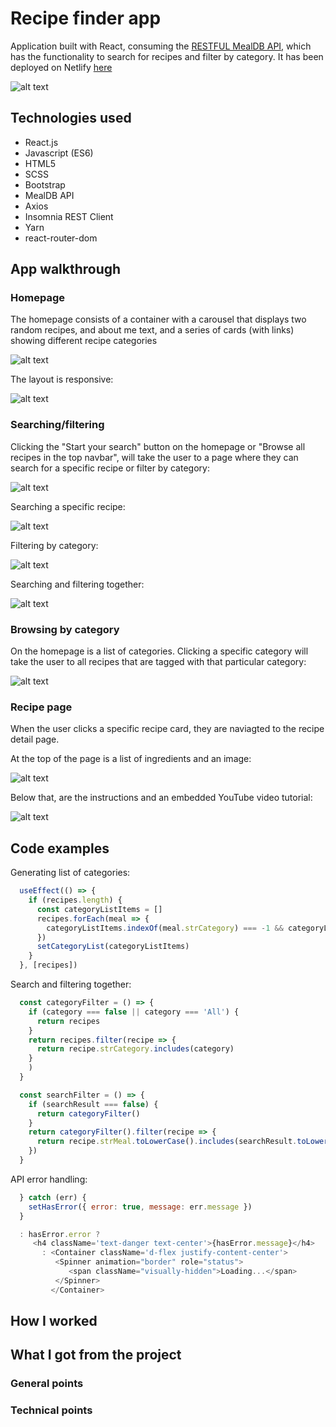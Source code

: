# Recipe finder app 
Application built with React, consuming the [RESTFUL MealDB API](https://www.themealdb.com/api.php), which has the functionality to search for recipes and filter by category. It has been deployed on Netlify [here](https://restipe-app.netlify.app/)

![alt text](https://res.cloudinary.com/di7ndofao/image/upload/v1648129768/Habit_tracker_app/Screenshot_2022-03-24_at_13.48.35_o2t0e3.png "Homepage")

Technologies used
----
* React.js
* Javascript (ES6)
* HTML5
* SCSS
* Bootstrap
* MealDB API
* Axios
* Insomnia REST Client
* Yarn
* react-router-dom

App walkthrough
----
### Homepage
The homepage consists of a container with a carousel that displays two random recipes, and about me text, and a series of cards (with links) showing different recipe categories

![alt text](https://res.cloudinary.com/di7ndofao/image/upload/v1648129768/Habit_tracker_app/Screenshot_2022-03-24_at_13.48.35_o2t0e3.png "Homepage")

The layout is responsive:

![alt text](https://res.cloudinary.com/di7ndofao/image/upload/v1648134289/Habit_tracker_app/Screenshot_2022-03-24_at_15.04.14_gzlfhw.png "Responsive Homepage")

### Searching/filtering
Clicking the "Start your search" button on the homepage or "Browse all recipes in the top navbar", will take the user to a page where they can search for a specific recipe or filter by category:

![alt text](https://res.cloudinary.com/di7ndofao/image/upload/v1647454416/Screenshot_2022-03-16_at_18.11.05_abysvi.png "Search page")

Searching a specific recipe:

![alt text](https://res.cloudinary.com/di7ndofao/image/upload/v1648131295/Habit_tracker_app/Screenshot_2022-03-24_at_14.14.34_vxfgvp.png "Search functionality")

Filtering by category:

![alt text](https://res.cloudinary.com/di7ndofao/image/upload/v1648131397/Habit_tracker_app/Screenshot_2022-03-24_at_14.16.02_t9b75n.png "Filter functionality")

Searching and filtering together:

![alt text](https://res.cloudinary.com/di7ndofao/image/upload/v1648131301/Habit_tracker_app/Screenshot_2022-03-24_at_14.14.02_fwavvd.png "Search and filter")

### Browsing by category

On the homepage is a list of categories. Clicking a specific category will take the user to all recipes that are tagged with that particular category:

![alt text](https://res.cloudinary.com/di7ndofao/image/upload/v1648131464/Habit_tracker_app/Screenshot_2022-03-24_at_14.17.16_rijsuy.png "Browse by category")

### Recipe page

When the user clicks a specific recipe card, they are naviagted to the recipe detail page.

At the top of the page is a list of ingredients and an image:

![alt text](https://res.cloudinary.com/di7ndofao/image/upload/v1648131605/Habit_tracker_app/Screenshot_2022-03-24_at_14.19.29_lesvlc.png "Recipe page 1")

Below that, are the instructions and an embedded YouTube video tutorial:

![alt text](https://res.cloudinary.com/di7ndofao/image/upload/v1648131606/Habit_tracker_app/Screenshot_2022-03-24_at_14.19.35_awkwc4.png "Recipe page 2")

Code examples
----
Generating list of categories:
```javascript
  useEffect(() => {
    if (recipes.length) {
      const categoryListItems = []
      recipes.forEach(meal => {
        categoryListItems.indexOf(meal.strCategory) === -1 && categoryListItems.push(meal.strCategory)
      })
      setCategoryList(categoryListItems)
    }
  }, [recipes])
```
Search and filtering together:
```javascript
  const categoryFilter = () => {
    if (category === false || category === 'All') {
      return recipes
    }
    return recipes.filter(recipe => {
      return recipe.strCategory.includes(category)
    }
    )
  }
```
```javascript
  const searchFilter = () => {
    if (searchResult === false) {
      return categoryFilter()
    }
    return categoryFilter().filter(recipe => {
      return recipe.strMeal.toLowerCase().includes(searchResult.toLowerCase())
    })
  }
```
API error handling:
```javascript
  } catch (err) {
    setHasError({ error: true, message: err.message })
  }
```

```javascript
  : hasError.error ?
     <h4 className='text-danger text-center'>{hasError.message}</h4>
       : <Container className='d-flex justify-content-center'>
          <Spinner animation="border" role="status">
             <span className="visually-hidden">Loading...</span>
          </Spinner>
         </Container>
```


How I worked
----
What I got from the project
----
### General points
### Technical points
